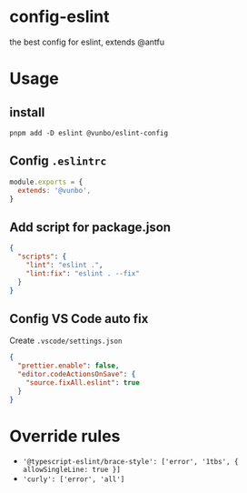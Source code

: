 # config-eslint
the best config for eslint, extends @antfu

# Usage

## install

`pnpm add -D eslint @vunbo/eslint-config`

## Config `.eslintrc`

```javascript
module.exports = {
  extends: '@vunbo',
}
```

## Add script for package.json

```json
{
  "scripts": {
    "lint": "eslint .",
    "lint:fix": "eslint . --fix"
  }
}
```

## Config VS Code auto fix

Create `.vscode/settings.json`

```json
{
  "prettier.enable": false,
  "editor.codeActionsOnSave": {
    "source.fixAll.eslint": true
  }
}
```

# Override rules

- `'@typescript-eslint/brace-style': ['error', '1tbs', { allowSingleLine: true }]`
- `'curly': ['error', 'all']`

